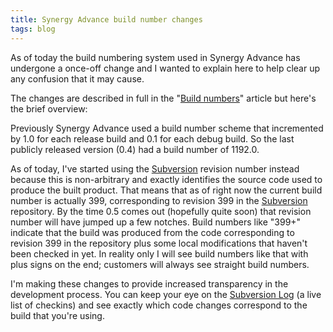 ```yaml
---
title: Synergy Advance build number changes
tags: blog
---
```


As of today the build numbering system used in Synergy Advance has undergone a once-off change and I wanted to explain here to help clear up any confusion that it may cause.

The changes are described in full in the "[Build numbers](http://typechecked.net/wiki/Build%20numbers)" article but here's the brief overview:

Previously Synergy Advance used a build number scheme that incremented by 1.0 for each release build and 0.1 for each debug build. So the last publicly released version (0.4) had a build number of 1192.0.

As of today, I've started using the [Subversion](http://typechecked.net/wiki/Subversion) revision number instead because this is non-arbitrary and exactly identifies the source code used to produce the built product. That means that as of right now the current build number is actually 399, corresponding to revision 399 in the [Subversion](http://typechecked.net/wiki/Subversion) repository. By the time 0.5 comes out (hopefully quite soon) that revision number will have jumped up a few notches. Build numbers like "399+" indicate that the build was produced from the code corresponding to revision 399 in the repository plus some local modifications that haven't been checked in yet. In reality only I will see build numbers like that with plus signs on the end; customers will always see straight build numbers.

I'm making these changes to provide increased transparency in the development process. You can keep your eye on the [Subversion Log](http://typechecked.net/a/about/wincent/weblog/svn-log/archives/index.php) (a live list of checkins) and see exactly which code changes correspond to the build that you're using.
